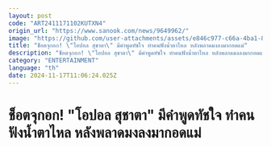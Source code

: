 ```yaml
---
layout: post
code: "ART2411171102KUTXN4"
origin_url: "https://www.sanook.com/news/9649962/"
image: "https://github.com/user-attachments/assets/e846c977-c66a-4ba1-8fef-ee1e1b92a163"
title: "ช็อตจุกอก! \"โอปอล สุชาตา\" มีคำพูดทัชใจ ทำคนฟังน้ำตาไหล หลังพลาดมงลงมากอดแม่"
description: "ช็อตจุกอก! \"โอปอล สุชาตา\" มีคำพูดทัชใจ ทำคนฟังน้ำตาไหล หลังพลาดมงลงมากอดแม่"
category: "ENTERTAINMENT"
language: "th"
date: 2024-11-17T11:06:24.025Z
---
```


# ช็อตจุกอก! "โอปอล สุชาตา" มีคำพูดทัชใจ ทำคนฟังน้ำตาไหล หลังพลาดมงลงมากอดแม่